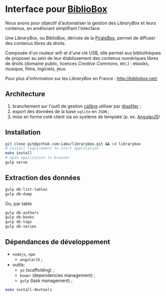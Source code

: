 # Interface pour [BiblioBox](http://bibliobox.net/)

Nous avons pour objectif d'automatiser la gestion des _LibraryBox_ et leurs contenus, en améliorant simplifiant l'intecface.

Une _LibraryBox_,  ou BiblioBox, dérivée de la [PirateBox](https://en.wikipedia.org/wiki/PirateBox), permet de diffuser des contenus libres de droits.

Composée d'un routeur wifi et d'une clé USB, elle permet aux bibliothèques de proposer au sein de leur établissement des contenus numériques libres de droits (domaine public, licences _Creative Commons_, etc.) : ebooks, musique, films, logiciels, jeux.

Pour plus d'information sur les _LibraryBox_ en France : http://bibliobox.net/

## Architecture

1. branchement sur l'outil de gestion [calibre](http://calibre-ebook.com/) utiliser par [@safiler](https://github.com/safiler) ;
2. export des données de la base `sqlite` en `JSON` ;
3. mise en forme coté client via un système de template (p. ex. [AngularJS](https://angularjs.org/))

## Installation

```bash
git clone git@github.com:Labx/librarybox.git && cd librarybox
# install requirement to start application
make install
# open application in browser
gulp serve
```

## Extraction des données

```bash
gulp db-list-tables
gulp db-dump
```

Ou, par table

```bash
gulp db-authors
gulp db-books
gulp db-tags
gulp db-series
```

## Dépendances de développement

* `nodejs`, `npm`
  * `angularJS` ;
* outils:
    * `yo` (scaffolding) ;
    * `bower` (dependencies management) ;
    * `gulp` (task management) ;

```bash
make install-devtools
```
